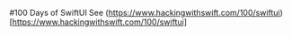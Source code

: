 #100 Days of SwiftUI
See (https://www.hackingwithswift.com/100/swiftui)[https://www.hackingwithswift.com/100/swiftui]
